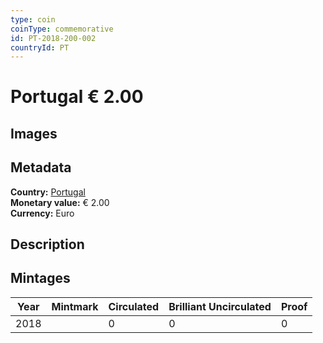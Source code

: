 ```yaml
---
type: coin
coinType: commemorative
id: PT-2018-200-002
countryId: PT
---
```


# Portugal € 2.00

## Images


## Metadata

**Country:** [Portugal](../../Countries/Portugal/index.md)\
**Monetary value:** € 2.00\
**Currency:** Euro

## Description


## Mintages

| Year | Mintmark | Circulated | Brilliant Uncirculated | Proof |
| ---- | -------- | ---------- | ---------------------- | ----- |
| 2018 |  | 0| 0 | 0 |
